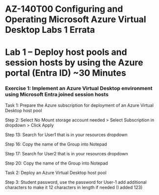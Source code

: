 # AZ-140T00 Configuring and Operating Microsoft Azure Virtual Desktop Labs 1 Errata

# Lab 1 – Deploy host pools and session hosts by using the Azure portal (Entra ID) ~30 Minutes

### Exercise 1: Implement an Azure Virtual Desktop environment using Microsoft Entra joined session hosts

Task 1: Prepare the Azure subscription for deployment of an Azure Virtual Desktop host pool <br>

Step 2: Select  No Mount storage account needed > Select Subscription in dropdown > Click Apply <br>

Step 13: Search for User1 that is in your resources dropdown <br>

Step 16: Copy the name of the Group into Notepad <br>

Step 17: Search for User2 that is in your resources dropdown <br>

Step 20: Copy the name of the Group into Notepad <br>

Task 2: Deploy an Azure Virtual Desktop host pool <br>

Step 3: Student password, use the password for User-1 add additional characters to make it 12 characters in length if needed (I added 123) <br>
